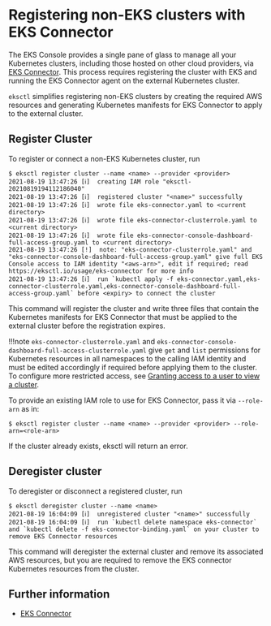 # Registering non-EKS clusters with EKS Connector
The EKS Console provides a single pane of glass to manage all your Kubernetes clusters, including those hosted on
other cloud providers, via [EKS Connector][eks-user-guide]. This process requires registering the cluster with EKS and running the
EKS Connector agent on the external Kubernetes cluster.

`eksctl` simplifies registering non-EKS clusters by creating the required AWS resources and generating Kubernetes manifests
for EKS Connector to apply to the external cluster.


## Register Cluster
To register or connect a non-EKS Kubernetes cluster, run

```shell
$ eksctl register cluster --name <name> --provider <provider>
2021-08-19 13:47:26 [ℹ]  creating IAM role "eksctl-20210819194112186040"
2021-08-19 13:47:26 [ℹ]  registered cluster "<name>" successfully
2021-08-19 13:47:26 [ℹ]  wrote file eks-connector.yaml to <current directory>
2021-08-19 13:47:26 [ℹ]  wrote file eks-connector-clusterrole.yaml to <current directory>
2021-08-19 13:47:26 [ℹ]  wrote file eks-connector-console-dashboard-full-access-group.yaml to <current directory>
2021-08-19 13:47:26 [!]  note: "eks-connector-clusterrole.yaml" and "eks-connector-console-dashboard-full-access-group.yaml" give full EKS Console access to IAM identity "<aws-arn>", edit if required; read https://eksctl.io/usage/eks-connector for more info
2021-08-19 13:47:26 [ℹ]  run `kubectl apply -f eks-connector.yaml,eks-connector-clusterrole.yaml,eks-connector-console-dashboard-full-access-group.yaml` before <expiry> to connect the cluster

```

This command will register the cluster and write three files that contain the Kubernetes manifests for EKS Connector
that must be applied to the external cluster before the registration expires.

!!!note
`eks-connector-clusterrole.yaml` and `eks-connector-console-dashboard-full-access-clusterrole.yaml` give `get` and `list` permissions for Kubernetes resources
in all namespaces to the calling IAM identity and must be edited accordingly if required before applying them to the cluster.
To configure more restricted access, see [Granting access to a user to view a cluster](https://docs.aws.amazon.com/eks/latest/userguide/connector-grant-access.html).

To provide an existing IAM role to use for EKS Connector, pass it via `--role-arn` as in:

```shell
$ eksctl register cluster --name <name> --provider <provider> --role-arn=<role-arn>
```


If the cluster already exists, eksctl will return an error.


## Deregister cluster

To deregister or disconnect a registered cluster, run

```shell
$ eksctl deregister cluster --name <name>
2021-08-19 16:04:09 [ℹ]  unregistered cluster "<name>" successfully
2021-08-19 16:04:09 [ℹ]  run `kubectl delete namespace eks-connector` and `kubectl delete -f eks-connector-binding.yaml` on your cluster to remove EKS Connector resources
```

This command will deregister the external cluster and remove its associated AWS resources, but you are required to remove the
EKS connector Kubernetes resources from the cluster.


## Further information

- [EKS Connector][eks-user-guide]

[eks-user-guide]: https://docs.aws.amazon.com/eks/latest/userguide/eks-connector.html
